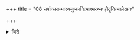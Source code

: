 +++
title = "08 सर्वान्ससम्भारयजुष्कानित्याश्मरथ्यः होतॄनित्यालेखनः"

+++

<details><summary>थिते</summary>

सर्वान्ससंभारयजुष्कानित्याश्मरथ्यः । होतॄनित्यालेखनः ८
</details>
